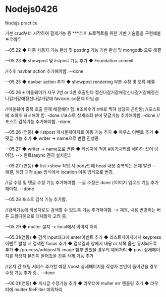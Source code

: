 # Nodejs0426
Nodejs practice

기본 crud부터 시작하여 결제기능 등 ***추후 프로젝트를 위한 기반 기술들을 구현해볼 프로젝트


--05.22 ◆ 다중 사용자 기능 완성 및 posting 기능 기반 완성 및 mongodb 오류 해결

--05.23 ◆ showpost 및 listpost 기능 추가
		◆ Foundation commit

//추후 navbar action 추가해야함. --done

--05.25 ◆ navbar action 추가
		◆ showpost rendering 부분 수정 및 오류 해결

--05.26 ※ 미들웨어가 자꾸 2번 or 3번 호출된다 정신나갈거같애정신나갈거같애정신나갈거같애정신나갈거같애 favicon.ico문제 아님 @$%@#%!#%!@^&$

//미들웨어 중복 호출 문제 해결해야 함. #조회수가 n배로 찍혀 상당히 곤란함;
//포스트에 조회수 표시해야 함. -done
//포스트 상세조회 뷰에 댓글기능 추가해야함. -done
//포스트 검색기능 추가해야함. -done

--05.26 (연등) ◆ listpost 게시물페이지로 이동 기능 추가
			  ◆ 마우스 이벤트 추가
			  ◆ 댓글 기능 추가
			  ◆ writer -> name으로 변환 진행중

--05.27 ◆ writer -> name으로 변환
		◆ 작성자에 적용 #동기처리를 해야만 값이 넘어감. --> 완료(async 괜히 설치함.)

--05.27 (연등) ◆ list->show 작업 시 body안에 head 내용 중복되는 문제 발견 -- 해결, 해당 과정 ajax 방식에서 location 이동 방식으로 변경.

//글 수정 및 댓글 수정 기능 추가해야함. --글 수정은 done
//이미지 업로드 기능 추가해야함. --done

--05.28 포스트 검색 기능 추가함.

//검색기능에 작성자로도 검색할 수 있도록 기능 추가해야함. -> 제목, 내용 변경하는 버튼 드롭다운으로 대체할까 고려 중.

--05.29 ◆ multer 설치 -> local에서 이미지 처리

--05.31(연등) ◆ 검색 input태그에 enter이벤트 추가
			 ◆ 리스트페이지에서 keypress이벤트 발생 시 검색란 focus 추가
			 ◆ 검색결과 창에서 내용 or 제목 옵션 유지되도록 추가
			 ◆ /process/addpost의 image 첨부 안했을 경우의 예외처리
			 ◆ post 상세페이지를 작성자 본인이 들어갔을 경우 삭제 기능 추가
			

//유저 간 채팅 서비스 추가할 예정
//post 상세페이지를 작성자 본인이 들어갔을 경우 수정 기능 추가 중.. --done

--06.01(연등) ◆ 게시글 수정기능 추가
			 ◆ 라우터에 multer err 핸들링 추가
			 ◆ 라우터에 multer fileFilter 예외처리
